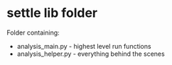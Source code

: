 # settle lib folder
Folder containing:
+ analysis_main.py - highest level run functions 
+ analysis_helper.py - everything behind the scenes
